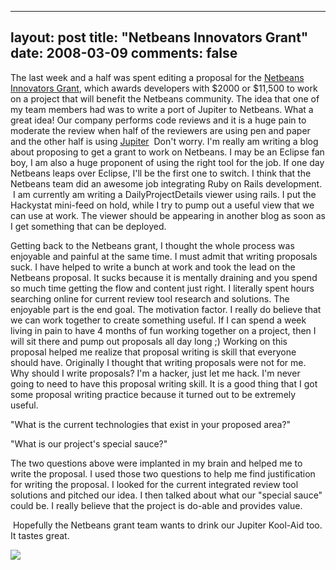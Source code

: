 
---
layout: post
title: "Netbeans Innovators Grant"
date: 2008-03-09
comments: false
---


The last week and a half was spent editing a proposal for the [Netbeans Innovators Grant][1], which 
awards developers with $2000 or $11,500 to work on a project that will benefit the Netbeans community. 
The idea that one of my team members had was to write a port of Jupiter to Netbeans. What a great idea! 
Our company performs code reviews and it is a huge pain to moderate the review when half of the reviewers 
are using pen and paper and the other half is using [Jupiter][2]  Don't worry. I'm really am writing a 
blog about proposing to get a grant to work on Netbeans. I may be an Eclipse fan boy, I am also a huge 
proponent of using the right tool for the job. If one day Netbeans leaps over Eclipse, I'll be the first 
one to switch. I think that the Netbeans team did an awesome job integrating Ruby on Rails development. 
 I am currently am writing a DailyProjectDetails viewer using rails. I put the Hackystat mini-feed on 
hold, while I try to pump out a useful view that we can use at work. The viewer should be appearing in 
another blog as soon as I get something that can be deployed.

Getting back to the Netbeans grant, I thought the whole process was enjoyable and painful at the same time.
I must admit that writing proposals suck. I have helped to write a bunch at work and took the lead on 
the Netbeans proposal. It sucks because it is mentally draining and you spend so much time getting the 
flow and content just right. I literally spent hours searching online for current review tool research 
and solutions.  The enjoyable part is the end goal. The motivation factor. I really do believe that we 
can work together to create something useful. If I can spend a week living in pain to have 4 months of 
fun working together on a project, then I will sit there and pump out proposals all day long ;) Working on 
this proposal helped me realize that proposal writing is skill that everyone should have. Originally I 
thought that writing proposals were not for me. Why should I write proposals? I'm a hacker, just let me 
hack. I'm never going to need to have this proposal writing skill. It is a good thing that I got some 
proposal writing practice because it turned out to be extremely useful. 

"What is the current technologies that exist in your proposed area?"

"What is our project's special sauce?" 

The two questions above were implanted in my brain and helped me to write the proposal. I used those two 
questions to help me find justification for writing the proposal. I looked for the current integrated 
review tool solutions and pitched our idea. I then talked about what our "special sauce" could be. I 
really believe that the project is do-able and provides value.  

 Hopefully the Netbeans grant team wants to drink our Jupiter Kool-Aid too. It tastes great.  

![][3]     


  [1]: http://www.netbeans.org/grant/
  [2]: http://code.google.com/p/jupiter-eclipse-plugin/
  [3]: http://i21.photobucket.com/albums/b251/ipulltrigger/koolaid.jpg

